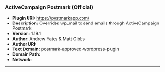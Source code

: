 ### ActiveCampaign Postmark (Official)
- **Plugin URI:** https://postmarkapp.com/
- **Description:** Overrides wp_mail to send emails through ActiveCampaign Postmark
- **Version:** 1.19.1
- **Author:** Andrew Yates & Matt Gibbs
- **Author URI:** 
- **Text Domain:** postmark-approved-wordpress-plugin
- **Domain Path:** 
- **Network:** 

---
